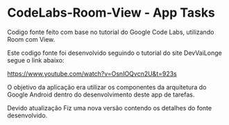 # CodeLabs-Room-View - App Tasks
Codigo fonte feito com base no tutorial do Google Code Labs, utilizando Room com View.

Este codigo fonte foi desenvolvido seguindo o tutorial do site DevVaiLonge segue o link abaixo:

https://www.youtube.com/watch?v=OsnIOQvcn2U&t=923s

O objetivo da aplicação era utilizar os componentes da arquitetura do Google Android dentro do desenvolvimento deste app de tarefas.

Devido atualização Fiz uma nova versão contendo os detalhes do fonte desenvolvido.
